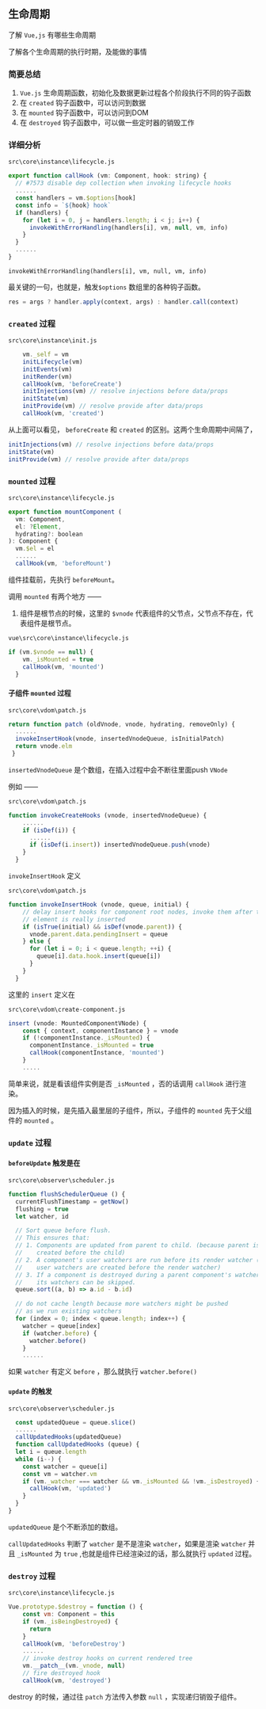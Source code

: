 ## 生命周期

了解 `Vue,js` 有哪些生命周期

了解各个生命周期的执行时期，及能做的事情

### 简要总结

1. `Vue.js` 生命周期函数，初始化及数据更新过程各个阶段执行不同的钩子函数
2. 在 `created` 钩子函数中，可以访问到数据
3. 在 `mounted` 钩子函数中，可以访问到DOM
4. 在 `destroyed` 钩子函数中，可以做一些定时器的销毁工作

### 详细分析

`src\core\instance\lifecycle.js`

```js
export function callHook (vm: Component, hook: string) {
  // #7573 disable dep collection when invoking lifecycle hooks
  ......
  const handlers = vm.$options[hook]
  const info = `${hook} hook`
  if (handlers) {
    for (let i = 0, j = handlers.length; i < j; i++) {
      invokeWithErrorHandling(handlers[i], vm, null, vm, info)
    }
  }
  ......
}
```

`invokeWithErrorHandling(handlers[i], vm, null, vm, info)`

最关键的一句，也就是，触发`$options` 数组里的各种钩子函数。

```js
res = args ? handler.apply(context, args) : handler.call(context)
```

### `created` 过程

`src\core\instance\init.js`

```js
	vm._self = vm
    initLifecycle(vm)
    initEvents(vm)
    initRender(vm)
    callHook(vm, 'beforeCreate')
    initInjections(vm) // resolve injections before data/props
    initState(vm)
    initProvide(vm) // resolve provide after data/props
    callHook(vm, 'created')
```

从上面可以看见， `beforeCreate` 和 `created` 的区别。这两个生命周期中间隔了，

```js
initInjections(vm) // resolve injections before data/props
initState(vm)
initProvide(vm) // resolve provide after data/props
```

### `mounted` 过程

`src\core\instance\lifecycle.js`

```js
export function mountComponent (
  vm: Component,
  el: ?Element,
  hydrating?: boolean
): Component {
  vm.$el = el
  ......
  callHook(vm, 'beforeMount')
```

组件挂载前，先执行 `beforeMount`。

调用 `mounted` 有两个地方 ——

1. 组件是根节点的时候，这里的 `$vnode` 代表组件的父节点，父节点不存在，代表组件是根节点。

`vue\src\core\instance\lifecycle.js`

```js
if (vm.$vnode == null) {
    vm._isMounted = true
    callHook(vm, 'mounted')
  }
```

#### 子组件 `mounted` 过程

`src\core\vdom\patch.js`

```js
return function patch (oldVnode, vnode, hydrating, removeOnly) {
  ......
  invokeInsertHook(vnode, insertedVnodeQueue, isInitialPatch)
  return vnode.elm
 }
```

`insertedVnodeQueue` 是个数组，在插入过程中会不断往里面push `VNode`

例如 ——

`src\core\vdom\patch.js`

```js
function invokeCreateHooks (vnode, insertedVnodeQueue) {
    ......
    if (isDef(i)) {
      ......
      if (isDef(i.insert)) insertedVnodeQueue.push(vnode)
    }
  }
```

`invokeInsertHook` 定义

`src\core\vdom\patch.js`

```js
function invokeInsertHook (vnode, queue, initial) {
    // delay insert hooks for component root nodes, invoke them after the
    // element is really inserted
    if (isTrue(initial) && isDef(vnode.parent)) {
      vnode.parent.data.pendingInsert = queue
    } else {
      for (let i = 0; i < queue.length; ++i) {
        queue[i].data.hook.insert(queue[i])
      }
    }
  }
```

这里的 `insert` 定义在

`src\core\vdom\create-component.js`

```js
insert (vnode: MountedComponentVNode) {
    const { context, componentInstance } = vnode
    if (!componentInstance._isMounted) {
      componentInstance._isMounted = true
      callHook(componentInstance, 'mounted')
    }
    .....
```

简单来说，就是看该组件实例是否 `_isMounted` ，否的话调用 `callHook` 进行渲染。

因为插入的时候，是先插入最里层的子组件，所以，子组件的 `mounted` 先于父组件的 `mounted` 。

###  `update` 过程

#### `beforeUpdate` 触发是在

`src\core\observer\scheduler.js`

```js
function flushSchedulerQueue () {
  currentFlushTimestamp = getNow()
  flushing = true
  let watcher, id

  // Sort queue before flush.
  // This ensures that:
  // 1. Components are updated from parent to child. (because parent is always
  //    created before the child)
  // 2. A component's user watchers are run before its render watcher (because
  //    user watchers are created before the render watcher)
  // 3. If a component is destroyed during a parent component's watcher run,
  //    its watchers can be skipped.
  queue.sort((a, b) => a.id - b.id)

  // do not cache length because more watchers might be pushed
  // as we run existing watchers
  for (index = 0; index < queue.length; index++) {
    watcher = queue[index]
    if (watcher.before) {
      watcher.before()
    }
    ......
```

如果 `watcher` 有定义 `before` ，那么就执行 `watcher.before()`

#### `update` 的触发

`src\core\observer\scheduler.js`

```js
  const updatedQueue = queue.slice()
  ......
  callUpdatedHooks(updatedQueue)
  function callUpdatedHooks (queue) {
  let i = queue.length
  while (i--) {
    const watcher = queue[i]
    const vm = watcher.vm
    if (vm._watcher === watcher && vm._isMounted && !vm._isDestroyed) {
      callHook(vm, 'updated')
    }
  }
}
```

`updatedQueue` 是个不断添加的数组。

`callUpdatedHooks` 判断了 `watcher` 是不是渲染 `watcher`，如果是渲染 `watcher` 并且 `_isMounted` 为 `true` ,也就是组件已经渲染过的话，那么就执行 `updated` 过程。

### `destroy` 过程

`src\core\instance\lifecycle.js`

```js
Vue.prototype.$destroy = function () {
    const vm: Component = this
    if (vm._isBeingDestroyed) {
      return
    }
    callHook(vm, 'beforeDestroy')
    ......
    // invoke destroy hooks on current rendered tree
    vm.__patch__(vm._vnode, null)
    // fire destroyed hook
    callHook(vm, 'destroyed')
```

destroy 的时候，通过往 `patch` 方法传入参数 `null` ，实现递归销毁子组件。
